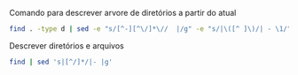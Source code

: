 Comando para descrever arvore de diretórios a partir do atual
```bash
find . -type d | sed -e "s/[^-][^\/]*\//  |/g" -e "s/|\([^ ]\)/| - \1/"
```
Descrever diretórios e arquivos
```bash
find | sed 's|[^/]*/|- |g'
```